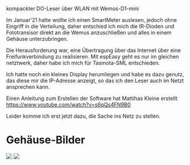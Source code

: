 kompackter DO-Leser über WLAN mit Wemos-D1-mini

Im Januar'21 hatte wollte ich einen SmartMeter auslesen, jedoch ohne Eingriff in die Verteilung, daher entschied ich mich die IR-Dioden und Fototransisor direkt an die Wemus anzuschließen und alles in einem Gehäuse unterzubringen.

Die Herausforderung war, eine Übertragung über das Internet über eine Freifunkverbindung zu realisieren. Mit espEasy geht es nur im gleichen netztwerk, daher habe ich mich für Tasmota-SML entschieden.

Ich hatte noch ein kleines Display herumliegen und habe es dazu genutz, das diese mir die IP-Adresse anzeigt, so das ich den Leser auch im Netzt ansprechen kann.

Einen Anleitung zum Erstellen der Software hat Mattihas Kleine erstellt https://www.youtube.com/watch?v=s6qQs4FN9B0

Leider komme ich erst jetzt dazu, die Sache ins Netz zu stellen.

# Gehäuse-Bilder
![](https://github.com/Elektrofix-OL/IR-Lesekopf-fuer-SmartMeter-/blob/main/Fotos/IMG_4029.JPG)
![](https://github.com/Elektrofix-OL/IR-Lesekopf-fuer-SmartMeter-/blob/main/Fotos/IMG_4030.JPG)
